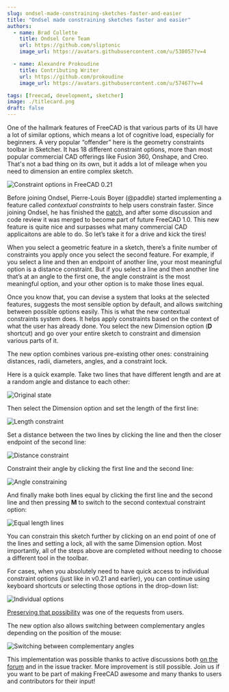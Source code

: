 ```yaml
---
slug: ondsel-made-constraining-sketches-faster-and-easier
title: "Ondsel made constraining sketches faster and easier"
authors:
  - name: Brad Collette
    title: Ondsel Core Team
    url: https://github.com/sliptonic
    image_url: https://avatars.githubusercontent.com/u/538057?v=4

  - name: Alexandre Prokoudine
    title: Contributing Writer
    url: https://github.com/prokoudine
    image_url: https://avatars.githubusercontent.com/u/57467?v=4

tags: [freecad, development, sketcher]
image: ./titlecard.png
draft: false
---
```


One of the hallmark features of FreeCAD is that various parts of its UI have a lot of similar options, which means a lot of cognitive load, especially for beginners. A very popular “offender” here is the geometry constraints toolbar in Sketcher. It has 18 different constraint options, more than most popular commercial CAD offerings like Fusion 360, Onshape, and Creo. That's not a bad thing on its own, but it adds a lot of mileage when you need to dimension an entire complex sketch.

![Constraint options in FreeCAD 0.21](contextual-constraints-0-21.webp)

Before joining Ondsel, Pierre-Louis Boyer (@paddle) started implementing a feature called _contextual constraints_ to help users constrain faster. Since joining Ondsel, he has finished the [patch](https://github.com/FreeCAD/FreeCAD/pull/9810), and after some discussion and code review it was merged to become part of future FreeCAD 1.0. This new feature is quite nice and surpasses what many commercial CAD applicaitons are able to do. So let’s take it for a drive and kick the tires!

When you select a geometric feature in a sketch, there’s a finite number of constraints you apply once you select the second feature. For example, if you select a line and then an endpoint of another line, your most meaningful option is a distance constraint. But if you select a line and then another line that’s at an angle to the first one, the angle constraint is the most meaningful option, and your other option is to make those lines equal.

Once you know that, you can devise a system that looks at the selected features, suggests the most sensible option by default, and allows switching between possible options easily. This is what the new contextual constraints system does. It helps apply constraints based on the context of what the user has already done.  You select the new Dimension option (**D** shortcut) and go over your entire sketch to constraint and dimension various parts of it.

The new option combines various pre-existing other ones: constraining distances, radii, diameters, angles, and a constraint lock.

Here is a quick example. Take two lines that have different length and are at a random angle and distance to each other:

![Original state](contextual-constraints-step-0.webp)

Then select the Dimension option and set the length of the first line:

![Length constraint](contextual-constraints-step-1.webp)

Set a distance between the two lines by clicking the line and then the closer endpoint of the second line:

![Distance constraint](contextual-constraints-step-2.webp)

Constraint their angle by clicking the first line and the second line:

![Angle constraining](contextual-constraints-step-3.webp)

And finally make both lines equal by clicking the first line and the second line and then pressing **M** to switch to the second contextual constraint option:

![Equal length lines](contextual-constraints-step-4.webp)

You can constrain this sketch further by clicking on an end point of one of the lines and setting a lock, all with the same Dimension option. Most importantly, all of the steps above are completed without needing to choose a different tool in the toolbar.

For cases, when you absolutely need to have quick access to individual constraint options (just like in v0.21 and earlier), you can continue using keyboard shortcuts or selecting those options in the drop-down list:

![Individual options](contextual-constraints-individual-options.webp)

[Preserving that possibility](https://github.com/FreeCAD/FreeCAD/pull/10463) was one of the requests from users.

The new option also allows switching between complementary angles depending on the position of the mouse:

![Switching between complementary angles](contextual-constraints-complementary-angles.gif)

This implementation was possible thanks to active discussions both [on the forum](https://forum.freecad.org/viewtopic.php?style=4&t=65521) and in the issue tracker. More improvement is still possible.  Join us if you want to be part of making FreeCAD awesome and many thanks to users and contributors for their input!
